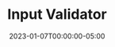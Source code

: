 ---
layout: ext_single
title: Input Validator
slug: input-validator
desc: Validate your viewers input, such as checking for valid URLs, safe images or using regex.
category: utilities
date: '2023-01-07T00:00:00-05:00'
permalink: extensions/utilities/:slug
download_url: https://christinak.itch.io/input-validator/patreon-access
developer_name: Christina K.
developer_url: https://christinak.itch.io
icon_local: input_validator.png
screenshots_local: input_validator_ss.png
trailer: https://www.youtube.com/embed/zo-PAYc0yRs
version: 1.3
sammi_version: 2022.5.3 and up
platform: Any
overview: |
    Allows you to validate your viewers input, supports regex as well. 

    ##### Features
    **URL Validator**
    - Is URL, Is Image URL, Is Safe Image URL, Is YouTube Video URL   

    **String Validator**
    - Is Alphanumeric,Is Alpha, Is Numeric, Is Ascii, Is Base64, Is Email, Is Hexadecimal, Is Hex Color, Is JSON      

    **Profanity Validator**
    - default English dictionaty, option to add custom words, choose your own replacement character/word     

    **Regex Validator**
    - Replace, Search, Match and Test

    *Safe Image Validator requires a Google Cloud Account and an API key. Free quota of 1000 validations/month.*
setup_url: https://docs.christinak.ca/docs/extensions/input-validator#setup
privacy_collect: false
---